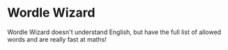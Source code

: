 # Wordle Wizard

Wordle Wizard doesn't understand English, but have the full list of allowed words and are really fast at maths!

